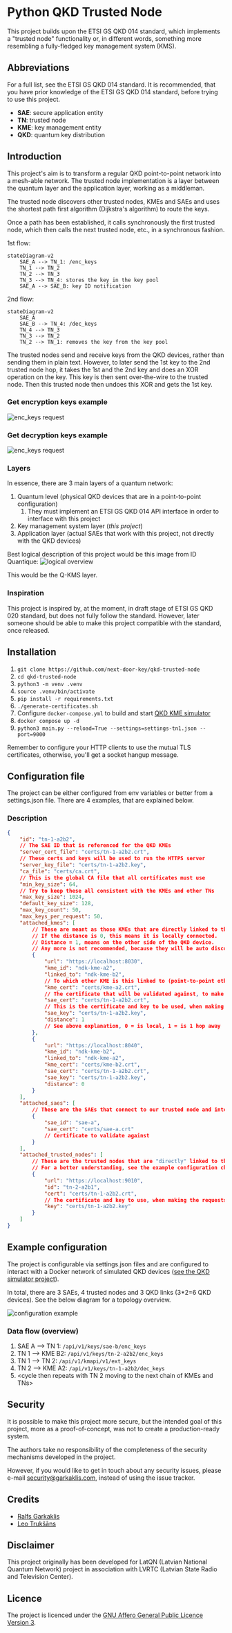 # Python QKD Trusted Node

This project builds upon the ETSI GS QKD 014 standard, which implements a "trusted node" functionality or, in different
words, something more
resembling a fully-fledged key management system (KMS).

## Abbreviations

For a full list, see the ETSI GS QKD 014 standard.
It is recommended, that you have prior knowledge of the ETSI GS QKD 014 standard, before trying to use this project.

- **SAE**: secure application entity
- **TN**: trusted node
- **KME**: key management entity
- **QKD**: quantum key distribution

## Introduction

This project's aim is to transform a regular QKD point-to-point network into a mesh-able network.
The trusted node implementation is a layer between the quantum layer and the application layer, working as a middleman.

The trusted node discovers other trusted nodes, KMEs and SAEs and uses the shortest path first algorithm (Dijkstra's
algorithm) to route the keys.

Once a path has been established, it calls synchronously the first trusted node, which then calls the next trusted node,
etc., in a synchronous fashion.

1st flow:

```mermaid
stateDiagram-v2
    SAE_A --> TN_1: /enc_keys
    TN_1 --> TN_2
    TN_2 --> TN_3
    TN_3 --> TN_4: stores the key in the key pool
    SAE_A --> SAE_B: key ID notification
```

2nd flow:

```mermaid
stateDiagram-v2
    SAE_A
    SAE_B --> TN_4: /dec_keys
    TN_4 --> TN_3
    TN_3 --> TN_2
    TN_2 --> TN_1: removes the key from the key pool
```

The trusted nodes send and receive keys from the QKD devices, rather than sending them in plain text.
However, to later send the 1st key to the 2nd trusted node hop, it takes the 1st and the 2nd key and does an XOR
operation on the key.
This key is then sent over-the-wire to the trusted node. Then this trusted node then undoes this XOR and gets the 1st
key.

### Get encryption keys example

![enc_keys request](docs/enc_keys.png)

### Get decryption keys example

![enc_keys request](docs/dec_keys.png)

### Layers

In essence, there are 3 main layers of a quantum network:

1. Quantum level (physical QKD devices that are in a point-to-point configuration)
    1. They must implement an ETSI GS QKD 014 API interface in order to interface with this project
2. Key management system layer (_this project_)
3. Application layer (actual SAEs that work with this project, not directly with the QKD devices)

Best logical description of this project would be this image from ID Quantique:
![logical overview](https://www.idquantique.com/wp-content/uploads/IDQ_Network-Layers_Clarion-KX.png)

This would be the Q-KMS layer.

### Inspiration

This project is inspired by, at the moment, in draft stage of ETSI GS QKD 020 standard, but does not fully follow
the standard. However, later someone should be able to make this project compatible with the standard, once released.

## Installation

1. `git clone https://github.com/next-door-key/qkd-trusted-node`
2. `cd qkd-trusted-node`
3. `python3 -m venv .venv`
4. `source .venv/bin/activate`
5. `pip install -r requirements.txt`
6. `./generate-certificates.sh`
7. Configure `docker-compose.yml` to build and
   start [QKD KME simulator](https://github.com/next-door-key/py-qkd-kme-sim)
8. `docker compose up -d`
9. `python3 main.py --reload=True --settings=settings-tn1.json --port=9000`

Remember to configure your HTTP clients to use the mutual TLS certificates, otherwise, you'll get a socket hangup
message.

## Configuration file

The project can be either configured from env variables or better from a settings.json file. There are 4 examples, that
are explained below.

### Description

```json
{
    "id": "tn-1-a2b2",
    // The SAE ID that is referenced for the QKD KMEs
    "server_cert_file": "certs/tn-1-a2b2.crt",
    // These certs and keys will be used to run the HTTPS server
    "server_key_file": "certs/tn-1-a2b2.key",
    "ca_file": "certs/ca.crt",
    // This is the global CA file that all certificates must use
    "min_key_size": 64,
    // Try to keep these all consistent with the KMEs and other TNs
    "max_key_size": 1024,
    "default_key_size": 128,
    "max_key_count": 50,
    "max_keys_per_request": 50,
    "attached_kmes": [
        // These are meant as those KMEs that are directly linked to this KME.
        // If the distance is 0, this means it is locally connected.
        // Distance = 1, means on the other side of the QKD device.
        // Any more is not recommended, because they will be auto discovered by the TNs themselves. 
        {
            "url": "https://localhost:8030",
            "kme_id": "ndk-kme-a2",
            "linked_to": "ndk-kme-b2",
            // To which other KME is this linked to (point-to-point other end)
            "kme_cert": "certs/kme-a2.crt",
            // The certificate that will be validated against, to make sure it is the right KME
            "sae_cert": "certs/tn-1-a2b2.crt",
            // This is the certificate and key to be used, when making requests to the KME
            "sae_key": "certs/tn-1-a2b2.key",
            "distance": 1
            // See above explanation, 0 = is local, 1 = is 1 hop away
        },
        {
            "url": "https://localhost:8040",
            "kme_id": "ndk-kme-b2",
            "linked_to": "ndk-kme-a2",
            "kme_cert": "certs/kme-b2.crt",
            "sae_cert": "certs/tn-1-a2b2.crt",
            "sae_key": "certs/tn-1-a2b2.key",
            "distance": 0
        }
    ],
    "attached_saes": [
        // These are the SAEs that connect to our trusted node and interact with the QKD 014 REST API
        {
            "sae_id": "sae-a",
            "sae_cert": "certs/sae-a.crt"
            // Certificate to validate against
        }
    ],
    "attached_trusted_nodes": [
        // These are the trusted nodes that are "directly" linked to this trusted node.
        // For a better understanding, see the example configuration chapter.
        {
            "url": "https://localhost:9010",
            "id": "tn-2-a2b1",
            "cert": "certs/tn-1-a2b2.crt",
            // The certificate and key to use, when making the requests
            "key": "certs/tn-1-a2b2.key"
        }
    ]
}
```

## Example configuration

The project is configurable via settings.json files and are configured to interact with a Docker network of simulated
QKD devices ([see the QKD simulator project](https://github.com/next-door-key/py-qkd-kme-sim)).

In total, there are 3 SAEs, 4 trusted nodes and 3 QKD links (3*2=6 QKD devices). See the below diagram for a topology
overview.

![configuration example](docs/principle.png)

### Data flow (overview)

1. SAE A --> TN 1: `/api/v1/keys/sae-b/enc_keys`
2. TN 1 --> KME B2: `/api/v1/keys/tn-2-a2b2/enc_keys`
3. TN 1 --> TN 2: `/api/v1/kmapi/v1/ext_keys`
4. TN 2 --> KME A2: `/api/v1/keys/tn-1-a2b2/dec_keys`
5. <cycle then repeats with TN 2 moving to the next chain of KMEs and TNs>

## Security

It is possible to make this project more secure, but the intended goal of this project, more as a proof-of-concept, was
not to create a
production-ready system.

The authors take no responsibility of the completeness of the security mechanisms developed in the project.

However, if you would like to get in touch about any security issues, please
e-mail [security@garkaklis.com](mailto:security@garkaklis.com), instead of using the issue tracker.

## Credits

- [Ralfs Garkaklis](https://github.com/CreepPork)
- [Leo Trukšāns](https://github.com/leotruit)

## Disclaimer

This project originally has been developed for LatQN (Latvian National Quantum Network) project in association with
LVRTC (Latvian State Radio and Television Center).

## Licence

The project is licenced under
the [GNU Affero General Public Licence Version 3](https://github.com/next-door-key/py-qkd-kme-sim/blob/master/LICENSE).
